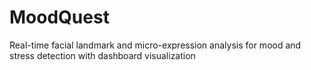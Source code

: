 # MoodQuest
Real-time facial landmark and micro-expression analysis for mood and stress detection with dashboard visualization
